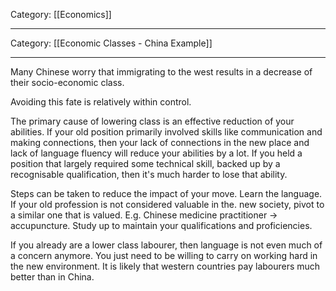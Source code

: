 Category: [[Economics]] 
___
Category: [[Economic Classes - China Example]]
___
Many Chinese worry that immigrating to the west results in a decrease of their socio-economic class. 

Avoiding this fate is relatively within control. 

The primary cause of lowering class is an effective reduction of your abilities. If your old position primarily involved skills like communication and making connections, then your lack of connections in the new place and lack of language fluency will reduce your abilities by a lot. If you held a position that largely required some technical skill, backed up by a recognisable qualification, then it's much harder to lose that ability. 

Steps can be taken to reduce the impact of your move. Learn the language. If your old profession is not considered valuable in the. new society, pivot to a similar one that is valued. E.g. Chinese medicine practitioner -> accupuncture. Study up to maintain your qualifications and proficiencies. 

If you already are a lower class labourer, then language is not even much of a concern anymore. You just need to be willing to carry on working hard in the new environment. It is likely that western countries pay labourers much better than in China. 


